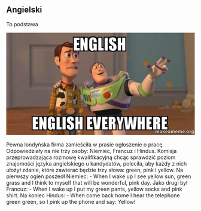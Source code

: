 
## Angielski

To podstawa

![](/resources/img/english.jpg)

<aside class="notes">
Pewna londyńska firma zamieściła w prasie ogłoszenie o pracę. Odpowiedziały na nie trzy osoby: Niemiec, Francuz i Hindus. Komisja przeprowadzająca rozmowę kwalifikacyjną chcąc sprawdzić poziom znajomości języka angielskiego u kandydatów, poleciła, aby każdy z nich ułożył zdanie, które zawierać będzie trzy słowa: green, pink i yellow.
Na pierwszy ogień poszedł Niemiec:
- When I wake up I see yellow sun, green grass and I think to myself that will be wonderful, pink day.
Jako drugi był Francuz:
- When I wake up I put my green pants, yellow socks and pink shirt.
Na koniec Hindus:
- When come back home I hear the telephone green green, so I pink up the phone and say: Yellow!
</aside>
